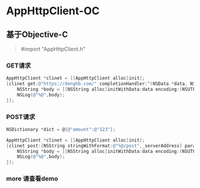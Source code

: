 # AppHttpClient-OC

## 基于Objective-C

>#import "AppHttpClient.h"

### GET请求
```Objective-C
AppHttpClient *clinet = [[AppHttpClient alloc]init];
[clinet get:@"https://denghb.com/" completionHandler:^(NSData *data, NSURLResponse *response, NSError *error) {
    NSString *body = [[NSString alloc]initWithData:data encoding:(NSUTF8StringEncoding)];
    NSLog(@"%@",body);
}];
```

### POST请求
```Objective-C
NSDictionary *dict = @{@"amount":@"123"};

AppHttpClient *clinet = [[AppHttpClient alloc]init];
[clinet post:[NSString stringWithFormat:@"%@/post",_serverAddress] parameters:dict completionHandler:^(NSData *data, NSURLResponse *response, NSError *error) {
    NSString *body = [[NSString alloc]initWithData:data encoding:(NSUTF8StringEncoding)];
    NSLog(@"%@",body);
}];
```

### more 请查看demo



